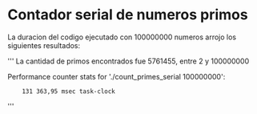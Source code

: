 # Contador serial de numeros primos

La duracion del codigo ejecutado con 100000000 numeros arrojo los siguientes resultados:

'''
La cantidad de primos encontrados fue 5761455, entre 2 y 100000000

 Performance counter stats for './count_primes_serial 100000000':

        131 363,95 msec task-clock              
'''